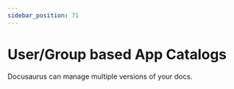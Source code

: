 ```yaml
---
sidebar_position: 71
---
```


# User/Group based App Catalogs

Docusaurus can manage multiple versions of your docs.